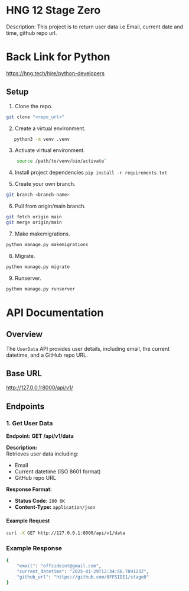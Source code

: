 # HNG 12 Stage Zero
Description: This project is to return user data i.e Email, current date and time, github repo url.

# Back Link for Python
https://hng.tech/hire/python-developers

## Setup

1. Clone the repo.
 ```sh
 git clone "<repo_url>"
```

2. Create a virtual environment.
 ```bash
    python3 -m venv .venv
 ```

3. Activate virtual environment.
```bash
    source /path/to/venv/bin/activate`
```

4. Install project dependencies `pip install -r requirements.txt`

5. Create your own branch.
 ```sh
 git branch <branch-name>
```

6. Pull from origin/main branch.
 ```sh
 git fetch origin main
 git merge origin/main

```

7. Make makemigrations.
 ```sh
 python manage.py makemigrations
```

8. Migrate.
 ```sh
 python manage.py migrate
```

9. Runserver.
 ```sh
 python manage.py runserver
```


# API Documentation

## Overview
The `UserData` API provides user details, including email, the current datetime, and a GitHub repo URL.

## Base URL
http://127.0.0.1:8000/api/v1/

## Endpoints

### 1. Get User Data
**Endpoint: GET /api/v1/data**  

**Description:**  
Retrieves user data including:
- Email
- Current datetime (ISO 8601 format)
- GitHub repo URL

**Response Format:**
- **Status Code:** `200 OK`
- **Content-Type:** `application/json`

#### Example Request
```bash
curl -X GET http://127.0.0.1:8000/api/v1/data
```

### Example Response
```bash
{
    "email": "offsideint@gmail.com",
    "current_datetime": "2025-01-29T12:34:56.789123Z",
    "github_url": "https://github.com/0FFSIDE1/stage0"
}
```











